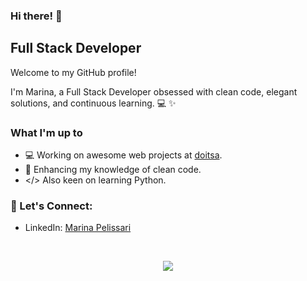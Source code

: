### Hi there! 👋

## Full Stack Developer

Welcome to my GitHub profile! 

I'm Marina, a Full Stack Developer obsessed with clean code, elegant solutions, and continuous learning. 💻 ✨

### What I'm up to
- 💻 Working on awesome web projects at [doitsa](https://github.com/doitsa).
- 🫧 Enhancing my knowledge of clean code.
- </> Also keen on learning Python.

### 💬 Let's Connect:

- LinkedIn: [Marina Pelissari](https://www.linkedin.com/in/marinapelissari/)

<br>
<p align="center">
  <a href="https://skillicons.dev">
    <img src="https://skillicons.dev/icons?i=java,javascript,html,css,postgres,aws,postman,eclipse,vue&theme=light" />
  </a>
</p>


